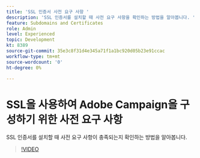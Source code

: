 ```yaml
---
title: 'SSL 인증서 사전 요구 사항 '
description: 'SSL 인증서를 설치할 때 사전 요구 사항을 확인하는 방법을 알아봅니다. '
feature: Subdomains and Certificates
role: Admin
level: Experienced
topic: Development
kt: 8389
source-git-commit: 35e3c8f31d4e345a71f1a1bc920d05b23e91ccac
workflow-type: tm+mt
source-wordcount: '0'
ht-degree: 0%

---
```



# SSL을 사용하여 Adobe Campaign을 구성하기 위한 사전 요구 사항

SSL 인증서를 설치할 때 사전 요구 사항이 충족되는지 확인하는 방법을 알아봅니다.

>[!VIDEO](https://video.tv.adobe.com/v/335894?quality=12)
